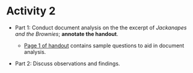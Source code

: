 # Activity 2

* Part 1: Conduct document analysis on the the excerpt of *Jackanapes and the Brownies*; **annotate the handout**. 

  * [Page 1 of handout](https://github.com/mdalmau/tei-workshop-arl/blob/master/activity2_jackanapes_VAB6984_docanalysis.pdf) contains sample questions to aid in document analysis.
  
* Part 2: Discuss observations and findings.
